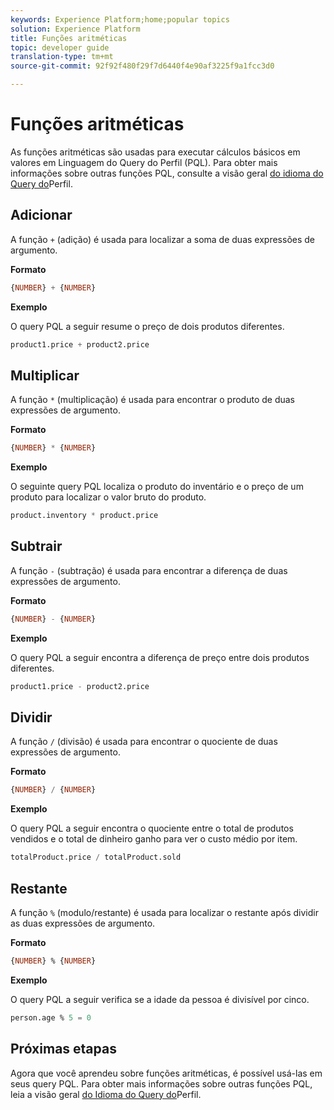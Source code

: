 ```yaml
---
keywords: Experience Platform;home;popular topics
solution: Experience Platform
title: Funções aritméticas
topic: developer guide
translation-type: tm+mt
source-git-commit: 92f92f480f29f7d6440f4e90af3225f9a1fcc3d0

---
```



# Funções aritméticas

As funções aritméticas são usadas para executar cálculos básicos em valores em Linguagem do Query do Perfil (PQL). Para obter mais informações sobre outras funções PQL, consulte a visão geral [do idioma do Query do](./overview.md)Perfil.

## Adicionar

A função `+` (adição) é usada para localizar a soma de duas expressões de argumento.

**Formato**

```sql
{NUMBER} + {NUMBER}
```

**Exemplo**

O query PQL a seguir resume o preço de dois produtos diferentes.

```sql
product1.price + product2.price
```

## Multiplicar

A função `*` (multiplicação) é usada para encontrar o produto de duas expressões de argumento.

**Formato**

```sql
{NUMBER} * {NUMBER}
```

**Exemplo**

O seguinte query PQL localiza o produto do inventário e o preço de um produto para localizar o valor bruto do produto.

```sql
product.inventory * product.price
```

## Subtrair

A função `-` (subtração) é usada para encontrar a diferença de duas expressões de argumento.

**Formato**

```sql
{NUMBER} - {NUMBER}
```

**Exemplo**

O query PQL a seguir encontra a diferença de preço entre dois produtos diferentes.

```sql
product1.price - product2.price
```

## Dividir

A função `/` (divisão) é usada para encontrar o quociente de duas expressões de argumento.

**Formato**

```sql
{NUMBER} / {NUMBER}
```

**Exemplo**

O query PQL a seguir encontra o quociente entre o total de produtos vendidos e o total de dinheiro ganho para ver o custo médio por item.

```sql
totalProduct.price / totalProduct.sold
```

## Restante

A função `%` (modulo/restante) é usada para localizar o restante após dividir as duas expressões de argumento.

**Formato**

```sql
{NUMBER} % {NUMBER}
```

**Exemplo**

O query PQL a seguir verifica se a idade da pessoa é divisível por cinco.

```sql
person.age % 5 = 0
```

## Próximas etapas

Agora que você aprendeu sobre funções aritméticas, é possível usá-las em seus query PQL. Para obter mais informações sobre outras funções PQL, leia a visão geral [do Idioma do Query do](./overview.md)Perfil.
